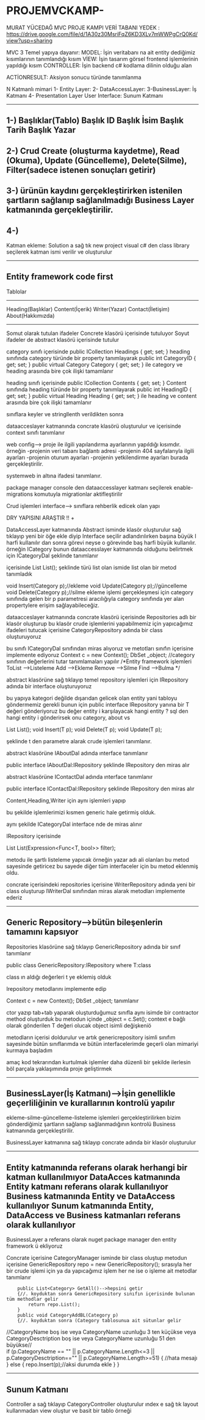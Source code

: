 # PROJEMVCKAMP-
MURAT YÜCEDAĞ MVC PROJE KAMPI
VERİ TABANI YEDEK : https://drive.google.com/file/d/1A30z30MsriFqZ6KD3XLv7mWWPgCrQ0Kd/view?usp=sharing




MVC 
3 Temel yapıya dayanır:
MODEL: İşin veritabanı na ait entity dediğimiz kısımlarının tanımlandığı kısım
VİEW: İşin tasarım görsel frontend işlemlerinin yapıldığı kısım
CONTROLLER: İşin backend c# kodlama dilinin olduğu alan

ACTİONRESULT: Aksiyon sonucu türünde tanımlanma

N Katmanlı mimari
1- Entity Layer:
2- DataAccessLayer:
3-BusinessLayer: İş Katmanı
4- Presentation Layer User Interface: Sunum Katmanı


-----------
1-)
Başlıklar(Tablo)
Başlık ID
Başlık İsim
Başlık Tarih
Başlık Yazar 
---------------------
2-)
Crud
Create (oluşturma kaydetme), Read (Okuma), Update (Güncelleme), Delete(Silme), Filter(sadece istenen sonuçları getirir)
----------------
3-)
ürünün kaydını gerçekleştirirken istenilen şartların sağlanıp sağlanılmadığı Business Layer katmanında gerçekleştirilir.
------------------
4-)
-------------------
Katman ekleme:
Solution a sağ tık new project visual c# den class library seçilerek katman ismi verilir ve oluşturulur

----------------
Entity framework code first
--------------

Tablolar
____________________
Heading(Başlıklar)
Content(İçerik)
Writer(Yazar)
Contact(İletişim)
About(Hakkımızda) 

------------------------
Somut olarak tutulan ifadeler Concrete klasörü içerisinde tutuluyor
Soyut ifadeler de abstract klasörü içerisinde tutulur  

category sınıfı içerisinde
     public ICollection<Heading> Headings { get; set; }
heading sınıfında category türünde bir property tanımlayarak
     public int CategoryID { get; set; }
     public virtual Category Category { get; set; }
ile category ve heading arasında bire çok ilişki  tamamlanır

heading sınıfı içerisinde
	public ICollection<Content> Contents { get; set; }
Content sınıfında heading türünde bir property tanımlayarak
 	public int HeadingID { get; set; }
        public virtual Heading Heading { get; set; }
ile heading ve content arasında bire çok ilişki  tamamlanır

sınıflara keyler ve stringllenth verildikten sonra

dataacceslayer katmanında concrate klasörü oluşturulur ve
içerisinde context sınıfı tanımlanır

web config-->
proje ile ilgili yapılandırma ayarlarının yapıldığı kısımdır.
örneğin 
	-projenin veri tabanı bağlantı adresi
	-projenin 404 sayfalarıyla ilgili ayarları
	-projenin oturum ayarları
	-projenin yetkilendirme ayarları
burada gerçekleştirilir.

systemweb in altına
<connectionStrings>
		<add name="Context" connectionString="data source=BULUTS;
			 initial catalog=DbMvcKamp; integrated security=true;" providerName="System.Data.SqlClient"/>
	</connectionStrings>
ifadesi tanımlanır.

package manager console den 
dataaccesslayer katmanı seçilerek 
enable-migrations komutuyla migrationlar aktifleştirilir
 

Crud işlemleri
interface--> sınıflara rehberlik edicek olan yapı

DRY YAPISINI ARAŞTIR !! +

DataAccessLayer katmanında Abstract isminde klasör oluşturulur
sağ tıklayıp yeni bir öğe ekle diyip Interface seçilir
adlandırılırken başına büyük I harfi kullanılır dan sonra görevi neyse o görevinde baş harfi büyük kullanılır.
örneğin ICategory bunun dataaccesslayer katmanında olduğunu belirtmek için ICategoryDal şeklinde tanımlanır

içerisinde
    List<Category> List();
şeklinde türü list olan ismide list olan bir metod tanımladık

   void Insert(Category p);//ekleme
   void Update(Category p);//güncelleme
   void Delete(Category p);//silme
ekleme işlemi gerçekleşmesi için category sınıfında gelen bir p parametresi aracılığıyla category sınıfında yer alan propertylere 
erişim sağlayabileceğiz.

dataacceslayer katmanında concrate klasörü içerisinde Repositories adlı bir klasör oluşturup
bu klasör crude işlemlerini yapabilmemiz için yapıcağımız ifadeleri tutucak
içerisine CategoryRepository adında bir class oluşturuyoruz

bu sınıfı ICategoryDal sınıfından miras alıyoruz ve metotları sınıfın içerisine implemente ediyoruz
        Context c = new Context();
        DbSet<Category> _object; //category sınıfının değerlerini tutar
tanımlamaları yapılır
/*Entity framework işlemleri
    ToList -->Listeleme
    Add    -->Ekleme
    Remove -->Silme
    Find   -->Bulma
 */

abstract klasörüne sağ tıklayıp 
temel repository işlemleri için IRepository adında bir interface oluşturuyoruz

bu yapıya kategori değilde dışarıdan gelicek olan entity yani tabloyu göndermemiz gerekli
bunun için 
public interface IRepository<T> yanına bir T değeri gönderiyoruz bu değer entity i karşılayacak
hangi entity ? sql den hangi entity i gönderirsek onu category, about vs

   List<T> List();
   void Insert(T p);
   void Delete(T p);
   void Update(T p);

şeklinde t den parametre alarak crude işlemleri tanımlanır.


abstract klasörüne IAboutDal adında ınterface tanımlanır 

public interface IAboutDal:IRepository<About> şeklinde IRepository den miras alır


abstract klasörüne IContactDal adında ınterface tanımlanır 

public interface IContactDal:IRepository<Contact> şeklinde IRepository den miras alır

Content,Heading,Writer için aynı işlemleri yapıp

bu şekilde işlemlerimizi kısmen generic hale getirmiş olduk.

aynı şekilde ICategoryDal interface nde de miras alınır

IRepository içerisinde 

List<T> List(Expression<Func<T, bool>> filter);

metodu ile şartlı listeleme yapıcak
örneğin yazar adı ali olanları bu metod sayesinde getiricez bu sayede diğer tüm interfaceler 
için bu metod eklenmiş oldu.

concrate içerisindeki repositories içerisine WriterRepository adında yeni bir class oluşturup
IWriterDal sınıfından miras alarak metodları implemente ederiz

-----------
Generic Repository-->bütün bileşenlerin tamamını kapsıyor
-----------------

Repositories klasörüne sağ tıklayıp GenericRepository adında bir sınıf tanımlanır

 public class GenericRepository<T>:IRepository<T> where T:class

class ın aldığı değerleri t ye eklemiş olduk

Irepository metodlarını implemente edip

  Context c = new Context();
  DbSet<T> _object;
tanımlanır

ctor yazıp tab+tab yaparak oluşturduğumuz sınıfla aynı isimde bir contractor method oluşturduk
bu metodun içinde
_object = c.Set<T>();
context e bağlı olarak gönderilen T değeri olucak object isimli değişkeniö 

metodların içerisi doldurulur ve
artık genericrepository isimli sınıfım sayesinde bütün sınıflarımda ve bütün interfacelerimde
geçerli olan mimariyi kurmaya başladım

amaç kod tekrarından kurtulmak
işlemler daha düzenli bir şekilde ilerlesin
böl parçala yaklaşımında proje geliştirmek

--------------
BusinessLayer(İş Katmanı)-->İşin genellikle geçerliliğinin ve kurallarının kontrolü yapılır
--------------
ekleme-silme-güncelleme-listeleme işlemleri gerçekleştirilirken bizim gönderdiğimiz 
şartların sağlanıp sağlanmadığının kontrolü Business katmanında gerçekleştirilir.

BusinessLayer katmanına sağ tıklayıp concrate adında bir klasör oluşturulur

------------------------------------------
Entity katmanında referans olarak herhangi bir katman kullanılmıyor
DataAcces katmanında Entity katmanı referans olarak kullanılıyor
Business katmanında Entity ve DataAccess kullanılıyor
Sunum katmanında Entity, DataAccess ve Business katmanları referans olarak kullanılıyor
------------------------------------------

BusinessLayer a referans olarak nuget package manager den entity framework ü ekliyoruz

Concrate içerisine CategoryManager isminde bir class oluştup
metodun içerisine
      GenericRepository<Category> repo = new GenericRepository<Category>();
sırasıyla her bir crude işlemi için ya da yapıcağımız işlem her ne ise o işleme ait metodlar tanımlanır

        public List<Category> GetAll()-->hepsini getir
        {//. koyduktan sonra GenericRepository sınıfın içerisinde bulunan tüm methodlar gelir
            return repo.List();
        }
        public void CategoryAddBL(Category p)
        {//. koyduktan sonra (Category tablosunua ait sütunlar gelir
//CategoryName boş ise veya CategoryName uzunluğu 3 ten küçükse veya CategoryDesctription boş ise veya
CategoryName uzunluğu 51 den büyükse//   
             if (p.CategoryName == "" || p.CategoryName.Length<=3 ||
		 p.CategoryDesctription=="" || p.CategoryName.Length>=51)
            {
                //hata mesajı
            }
            else
            {
                repo.Insert(p);//aksi durumda ekle
            }
        }


----------------
Sunum Katmanı
---------------
Controller a sağ tıklayıp CategoryController oluşturulur
ındex e sağ tık layout kullanmadan view oluştur ve basit bir tablo örneği




























 












 











